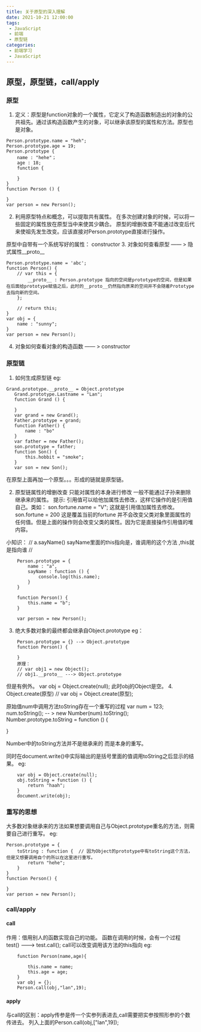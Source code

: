 ```yaml
---
title: 关于原型的深入理解
date: 2021-10-21 12:00:00
tags:
 - JavaScript
 - 前端
 - 原型链
categories:
 - 前端学习
 - JavaScript
---
```


## 原型，原型链，call/apply
### 原型
1. 定义：原型是function对象的一个属性，它定义了构造函数制造出的对象的公共祖先。通过该构造函数产生的对象，可以继承该原型的属性和方法。原型也是对象。 

<!-- Person.prototype  -- 原型
     Person.prototype = {} 是祖先 -->
```
Person.prototype.name = "heh";
Person.prototype.age = 19;
Person.prototype {
    name : "hehe"；
    age : 18;
    function {

    }
}
function Person () {

}
var person = new Person();
```
2. 利用原型特点和概念，可以提取共有属性。
在多次创建对象的时候，可以将一些固定的属性放在原型当中来使其少耦合。
原型的增删改查不能通过改变后代来使祖先发生改变。应该直接对Person.prototype直接进行操作。

原型中自带有一个系统写好的属性：
constructor
3. 对象如何查看原型 —— > 隐式属性__proto__
```
Person.prototype.name = 'abc';
function Person() {
    // var this = {
        __proto__ : Person.prototype 指向的空间是prototype的空间，但是如果在后面给prototype赋值之后，此时的__proto__仍然指向原来的空间并不会随着Prototype去指向新的空间。 
    };

    // return this;
}
var obj = {
    name : "sunny";
}
var person = new Person();
```
4. 对象如何查看对象的构造函数 —— > constructor


 ### 原型链
 1. 如何生成原型链
 eg:
 ```
 Grand.prototype.__proto__ = Object.prototype
    Grand.prototype.Lastname = "Lan";
    function Grand () {

    }
    var grand = new Grand();
    Father.prototype = grand;
    function Father() {
        name : "bo"
    }
    var father = new Father();
    son.prototype = father;
    function Son() {
        this.hobbit = "smoke";
    }
    var son = new Son();
```

在原型上面再加一个原型。。。形成的链就是原型链。

2. 原型链属性的增删改查
只能对属性的本身进行修改 一般不能通过子孙来删除继承来的属性。
提示: 引用值可以给他加属性去修改，这样它操作的是引用值自己。类如：
son.fortune.name = "V";  这就是引用值加属性去修改。
son.fortune = 200 这是覆盖当前的fortune 并不会改变父类对象里面属性的任何值。但是上面的操作则会改变父类的属性。因为它是直接操作引用值的堆内容。

小知识：
    // a.sayName()
    sayName里面的this指向是，谁调用的这个方法 ,this就是指向谁
    //
```
    Person.prototype = {
        name : "a",
        sayName : function () {
            console.log(this.name);
        }
    }

    function Person() {
        this.name = "b";
    }

    var person = new Person();
```
3. 绝大多数对象的最终都会继承自Object.prototype
eg：
```
    Person.prototype = {} --> Object.prototype
    function Person() {

    }
    原理：
    // var obj1 = new Object();
    // obj1.__proto__ ---> Object.prototype
```
但是有例外。
var obj = Object.create(null);
此时obj的Object是空。
4. Object.create(原型)
    // var obj = Object.create(原型);

原始值num中调用方法toString存在一个重写的过程
var num = 123;
num.toString();  -- > new Number(num).toString();
Number.prototype.toString = function () {

}

<!-- Number.prototype.__proto__ = Object.prototype

Object.prototype.toString = function() {

} -->
Number中的toString方法并不是继承来的 而是本身的重写。

同时在document.write()中实际输出的是括号里面的值调用toString之后显示的结果。
eg:
```
    var obj = Object.create(null);
    obj.toString = function () {
        return "haah";
    }
    document.write(obj);
```
### 重写的思想
大多数对象继承来的方法如果想要调用自己与Object.prototype重名的方法，则需要自己进行重写。
eg:

    Person.prototype = {
        toString : function {  // 因为Object的prototype中有toString这个方法，但是又想要调用自个的所以在这里进行重写。
            return "hehe";
        }
    }
    function Person() {

    }
    var person = new Person();
### call/apply

#### call
作用：借用别人的函数实现自己的功能。
函数在调用的时候，会有一个过程
test() --->  test.call();
call可以改变调用该方法的this指向
eg:
```
    function Person(name,age){
        
        this.name = name;
        this.age = age;
    }
    var obj = {};
    Person.call(obj,"lan",19);
```
#### apply
与call的区别：apply传参是传一个实参列表进去,call需要把实参按照形参的个数传进去。
列入上面的Person.call(obj,["lan",19]);